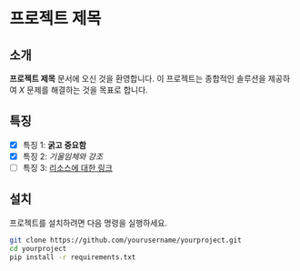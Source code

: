 # 프로젝트 제목

## 소개
**프로젝트 제목** 문서에 오신 것을 환영합니다. 이 프로젝트는 종합적인 솔루션을 제공하여 *X* 문제를 해결하는 것을 목표로 합니다.

## 특징
- [x] 특징 1: **굵고 중요함**
- [x] 특징 2: *기울임체와 강조*
- [ ] 특징 3: [리소스에 대한 링크](https://example.com)

## 설치
프로젝트를 설치하려면 다음 명령을 실행하세요.

```bash
git clone https://github.com/yourusername/yourproject.git
cd yourproject
pip install -r requirements.txt
